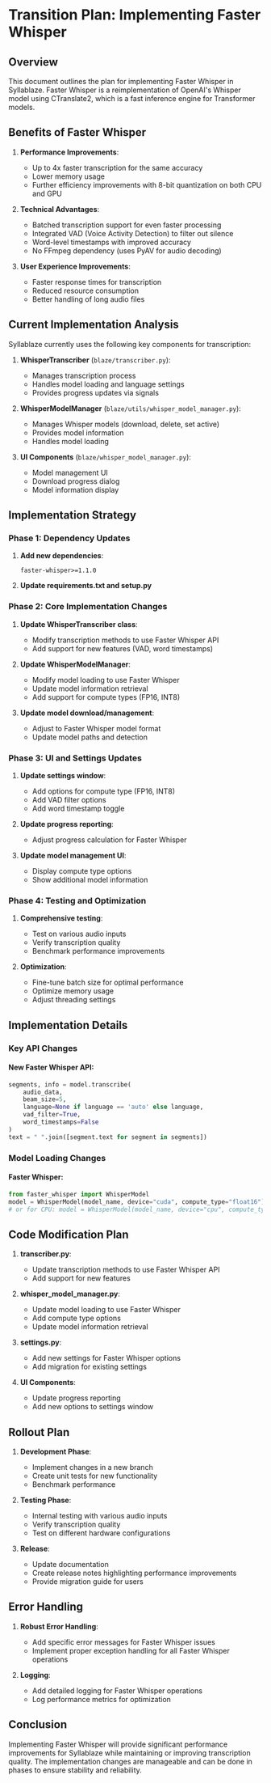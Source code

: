 # Transition Plan: Implementing Faster Whisper

## Overview

This document outlines the plan for implementing Faster Whisper in Syllablaze. Faster Whisper is a reimplementation of OpenAI's Whisper model using CTranslate2, which is a fast inference engine for Transformer models.

## Benefits of Faster Whisper

1. **Performance Improvements**:
   - Up to 4x faster transcription for the same accuracy
   - Lower memory usage
   - Further efficiency improvements with 8-bit quantization on both CPU and GPU

2. **Technical Advantages**:
   - Batched transcription support for even faster processing
   - Integrated VAD (Voice Activity Detection) to filter out silence
   - Word-level timestamps with improved accuracy
   - No FFmpeg dependency (uses PyAV for audio decoding)

3. **User Experience Improvements**:
   - Faster response times for transcription
   - Reduced resource consumption
   - Better handling of long audio files

## Current Implementation Analysis

Syllablaze currently uses the following key components for transcription:

1. **WhisperTranscriber** (`blaze/transcriber.py`):
   - Manages transcription process
   - Handles model loading and language settings
   - Provides progress updates via signals

2. **WhisperModelManager** (`blaze/utils/whisper_model_manager.py`):
   - Manages Whisper models (download, delete, set active)
   - Provides model information
   - Handles model loading

3. **UI Components** (`blaze/whisper_model_manager.py`):
   - Model management UI
   - Download progress dialog
   - Model information display

## Implementation Strategy

### Phase 1: Dependency Updates

1. **Add new dependencies**:
   ```
   faster-whisper>=1.1.0
   ```

2. **Update requirements.txt and setup.py**

### Phase 2: Core Implementation Changes

1. **Update WhisperTranscriber class**:
   - Modify transcription methods to use Faster Whisper API
   - Add support for new features (VAD, word timestamps)

2. **Update WhisperModelManager**:
   - Modify model loading to use Faster Whisper
   - Update model information retrieval
   - Add support for compute types (FP16, INT8)

3. **Update model download/management**:
   - Adjust to Faster Whisper model format
   - Update model paths and detection

### Phase 3: UI and Settings Updates

1. **Update settings window**:
   - Add options for compute type (FP16, INT8)
   - Add VAD filter options
   - Add word timestamp toggle

2. **Update progress reporting**:
   - Adjust progress calculation for Faster Whisper

3. **Update model management UI**:
   - Display compute type options
   - Show additional model information

### Phase 4: Testing and Optimization

1. **Comprehensive testing**:
   - Test on various audio inputs
   - Verify transcription quality
   - Benchmark performance improvements

2. **Optimization**:
   - Fine-tune batch size for optimal performance
   - Optimize memory usage
   - Adjust threading settings

## Implementation Details

### Key API Changes

#### New Faster Whisper API:
```python
segments, info = model.transcribe(
    audio_data,
    beam_size=5,
    language=None if language == 'auto' else language,
    vad_filter=True,
    word_timestamps=False
)
text = " ".join([segment.text for segment in segments])
```

### Model Loading Changes

#### Faster Whisper:
```python
from faster_whisper import WhisperModel
model = WhisperModel(model_name, device="cuda", compute_type="float16")
# or for CPU: model = WhisperModel(model_name, device="cpu", compute_type="int8")
```

## Code Modification Plan

1. **transcriber.py**:
   - Update transcription methods to use Faster Whisper API
   - Add support for new features

2. **whisper_model_manager.py**:
   - Update model loading to use Faster Whisper
   - Add compute type options
   - Update model information retrieval

3. **settings.py**:
   - Add new settings for Faster Whisper options
   - Add migration for existing settings

4. **UI Components**:
   - Update progress reporting
   - Add new options to settings window

## Rollout Plan

1. **Development Phase**:
   - Implement changes in a new branch
   - Create unit tests for new functionality
   - Benchmark performance

2. **Testing Phase**:
   - Internal testing with various audio inputs
   - Verify transcription quality
   - Test on different hardware configurations

3. **Release**:
   - Update documentation
   - Create release notes highlighting performance improvements
   - Provide migration guide for users

## Error Handling

1. **Robust Error Handling**:
   - Add specific error messages for Faster Whisper issues
   - Implement proper exception handling for all Faster Whisper operations

2. **Logging**:
   - Add detailed logging for Faster Whisper operations
   - Log performance metrics for optimization

## Conclusion

Implementing Faster Whisper will provide significant performance improvements for Syllablaze while maintaining or improving transcription quality. The implementation changes are manageable and can be done in phases to ensure stability and reliability.